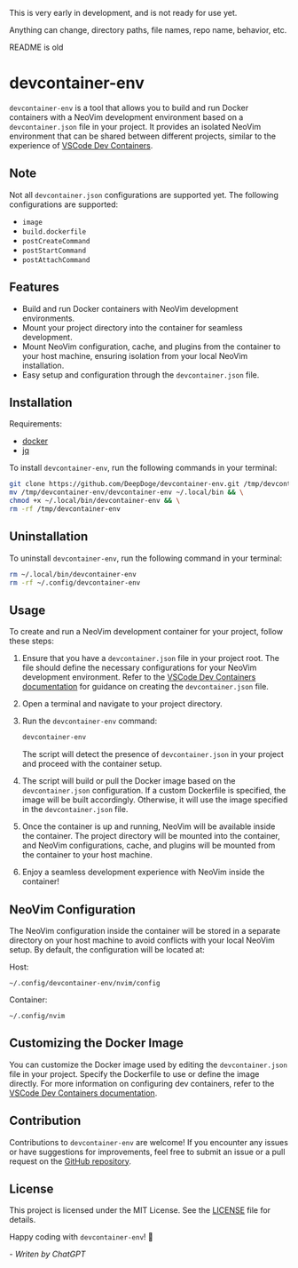 This is very early in development, and is not ready for use yet.

Anything can change, directory paths, file names, repo name, behavior, etc.

README is old

# devcontainer-env

`devcontainer-env` is a tool that allows you to build and run Docker containers with a NeoVim development environment based on a `devcontainer.json` file in your project. It provides an isolated NeoVim environment that can be shared between different projects, similar to the experience of [VSCode Dev Containers](https://code.visualstudio.com/docs/remote/containers).

## Note

Not all `devcontainer.json` configurations are supported yet. The following configurations are supported:
- `image`
- `build.dockerfile`
- `postCreateCommand`
- `postStartCommand`
- `postAttachCommand`

## Features

- Build and run Docker containers with NeoVim development environments.
- Mount your project directory into the container for seamless development.
- Mount NeoVim configuration, cache, and plugins from the container to your host machine, ensuring isolation from your local NeoVim installation.
- Easy setup and configuration through the `devcontainer.json` file.

## Installation

Requirements:
- [docker](https://docs.docker.com/get-docker/)
- [jq](https://stedolan.github.io/jq/download/)

To install `devcontainer-env`, run the following commands in your terminal:

```bash
git clone https://github.com/DeepDoge/devcontainer-env.git /tmp/devcontainer-env && \
mv /tmp/devcontainer-env/devcontainer-env ~/.local/bin && \
chmod +x ~/.local/bin/devcontainer-env && \
rm -rf /tmp/devcontainer-env
```

## Uninstallation

To uninstall `devcontainer-env`, run the following command in your terminal:

```bash
rm ~/.local/bin/devcontainer-env
rm -rf ~/.config/devcontainer-env
```

## Usage

To create and run a NeoVim development container for your project, follow these steps:

1. Ensure that you have a `devcontainer.json` file in your project root. The file should define the necessary configurations for your NeoVim development environment. Refer to the [VSCode Dev Containers documentation](https://code.visualstudio.com/docs/remote/containers) for guidance on creating the `devcontainer.json` file.

2. Open a terminal and navigate to your project directory.

3. Run the `devcontainer-env` command:

   ```bash
   devcontainer-env
   ```

   The script will detect the presence of `devcontainer.json` in your project and proceed with the container setup.

4. The script will build or pull the Docker image based on the `devcontainer.json` configuration. If a custom Dockerfile is specified, the image will be built accordingly. Otherwise, it will use the image specified in the `devcontainer.json` file.

5. Once the container is up and running, NeoVim will be available inside the container. The project directory will be mounted into the container, and NeoVim configurations, cache, and plugins will be mounted from the container to your host machine.

6. Enjoy a seamless development experience with NeoVim inside the container!

## NeoVim Configuration

The NeoVim configuration inside the container will be stored in a separate directory on your host machine to avoid conflicts with your local NeoVim setup. By default, the configuration will be located at:

Host:
```
~/.config/devcontainer-env/nvim/config
```

Container:
```
~/.config/nvim
```


## Customizing the Docker Image

You can customize the Docker image used by editing the `devcontainer.json` file in your project. Specify the Dockerfile to use or define the image directly. For more information on configuring dev containers, refer to the [VSCode Dev Containers documentation](https://code.visualstudio.com/docs/remote/containers).

## Contribution

Contributions to `devcontainer-env` are welcome! If you encounter any issues or have suggestions for improvements, feel free to submit an issue or a pull request on the [GitHub repository](https://github.com/DeepDoge/devcontainer-env).

## License

This project is licensed under the MIT License. See the [LICENSE](LICENSE) file for details.

Happy coding with `devcontainer-env`! 🚀

*- Writen by ChatGPT*

